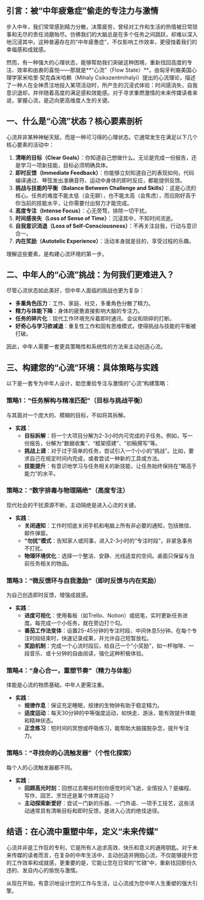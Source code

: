 ## 引言：被“中年疲惫症”偷走的专注力与激情

步入中年，我们常常感到精力分散，决策疲劳，曾经对工作和生活的热情被日常琐事和无尽的责任消磨殆尽。仿佛我们的大脑总是在多个任务之间跳跃，却难以深入地沉浸其中。这种普遍存在的“中年疲惫症”，不仅影响工作效率，更侵蚀着我们的幸福感和成就感。

然而，有一种强大的心理状态，能够帮助我们突破这种困境，重新找回高度的专注、效率和由衷的喜悦——那就是**“心流”（Flow State）**。由匈牙利裔美国心理学家米哈里·契克森米哈赖（Mihaly Csikszentmihalyi）提出的心流理论，描述了一种人在全神贯注地投入某项活动时，所产生的沉浸式体验：时间感消失，自我意识退却，并伴随着高度的满足感和效能感。对于寻求重燃激情的未来传媒读者来说，掌握心流，是迈向更高维度人生的关键。

## 一、什么是“心流”状态？核心要素剖析

心流并非某种神秘天赋，而是一种可习得的心理状态。它通常发生在满足以下几个核心要素的活动中：

1.  **清晰的目标（Clear Goals）**：你知道自己想做什么。无论是完成一份报告，还是学习一项新技能，目标必须明确具体。
2.  **即时反馈（Immediate Feedback）**：你能够立刻知道自己的表现如何。代码编译通过、琴弦发出准确音符、运动中身体的即时反应，都能提供反馈。
3.  **挑战与技能的平衡（Balance Between Challenge and Skills）**：这是心流的核心。任务的难度不能太低（会无聊），也不能太高（会焦虑），而应刚好高于你当前的技能水平，让你需要付出努力才能完成。
4.  **高度专注（Intense Focus）**：心无旁骛，排除一切干扰。
5.  **时间感丧失（Loss of Sense of Time）**：沉浸其中，不知时间流逝。
6.  **自我意识消退（Loss of Self-Consciousness）**：不再关注自我，行动与意识合一。
7.  **内在奖励（Autotelic Experience）**：活动本身就是目的，享受过程的乐趣。

理解这些要素，是构建心流环境的第一步。

## 二、中年人的“心流”挑战：为何我们更难进入？

尽管心流状态如此美好，但中年人面临的挑战也更为复杂：

* **多重角色压力**：工作、家庭、社交，多重角色分散了精力。
* **精力与体能下降**：身体的疲惫直接影响大脑的专注力。
* **任务的碎片化**：现代工作环境充斥着即时通讯、会议和琐碎的打断。
* **好奇心与学习欲减退**：重复性工作和固有思维模式，使得挑战与技能的平衡被打破。

因此，中年人需要一套更具策略性和系统性的方法来主动创造心流。

## 三、构建您的“心流”环境：具体策略与实践

以下是一套专为中年人设计，助您重拾专注与激情的“心流”构建策略：

### 策略1：**“任务解构与精准匹配”（目标与挑战平衡）**

与其面对一个庞大的、模糊的目标，不如将其拆解。

* **实践**：
    * **目标拆解**：将一个大项目分解为2-3小时内可完成的子任务。例如，写一份报告，分解为“数据收集”、“框架搭建”、“初稿撰写”等。
    * **挑战上调**：对于过于简单的任务，尝试引入一个小小的“挑战”。比如，要求自己在规定时间内完成，或者尝试一种新的工具或方法。
    * **技能提升**：有意识地学习与任务相关的新技能，让任务始终保持在“略高于能力”的水平。

### 策略2：**“数字排毒与物理隔绝”（高度专注）**

现代社会的干扰源源不断，主动隔绝是进入心流的关键。

* **实践**：
    * **关闭通知**：工作时彻底关闭手机和电脑上所有非必要的通知，包括微信、邮件弹窗。
    * **“勿扰”模式**：告知家人或同事，进入2-3小时的“专注时段”，非紧急事务不打扰。
    * **物理环境优化**：选择一个整洁、安静、光线适宜的空间。桌面只保留与当前任务相关的物品。

### 策略3：**“微反馈环与自我激励”（即时反馈与内在奖励）**

为自己创造即时反馈，增强成就感。

* **实践**：
    * **进度可视化**：使用看板（如Trello、Notion）或纸笔，实时更新任务进度。每完成一个小任务，就在旁边打个勾。
    * **番茄工作法变体**：设置25-45分钟的专注时段，中间休息5分钟。在每个专注时段结束时，快速记录成果，并允许自己短暂放松。
    * **奖励机制**：完成一个心流时段后，给自己一个“小奖励”，如一杯咖啡、一段音乐、或十分钟的自由阅读，强化这种积极体验。

### 策略4：**“身心合一，重塑节奏”（精力与体能）**

体能是心流的物质基础，中年人更需注重。

* **实践**：
    * **规律作息**：保证充足睡眠，规律的生物钟有助于稳定精力。
    * **适度运动**：每天30分钟的中等强度运动，如快走、游泳，能有效提升体能和精神状态。
    * **正念练习**：短时间的冥想或呼吸练习，能帮助大脑摆脱杂念，提升专注力。

### 策略5：**“寻找你的心流触发器”（个性化探索）**

每个人的心流触发器都不同。

* **实践**：
    * **回顾高光时刻**：回想过去哪些时刻你感觉时间飞逝，全情投入？是编程、写作、园艺、烹饪还是某个体育运动？
    * **主动探索新爱好**：尝试一门新的乐器、一门外语、一项手工技艺，这些活动通常具有清晰目标和即时反馈，是进入心流的绝佳途径。

## 结语：在心流中重塑中年，定义“未来传媒”

心流并非是工作狂的专利，它是所有人追求高效、快乐和意义的通用钥匙。对于未来传媒的读者而言，在复杂的中年生活中，主动创造并拥抱心流，不仅能够提升您的工作效率和成就感，更重要的是，它能让您在日常的“忙碌”中，重新找回那份久违的、发自内心的愉悦与激情。

从现在开始，有意识地设计您的工作与生活，让心流成为您中年人生重塑的强大引擎。


